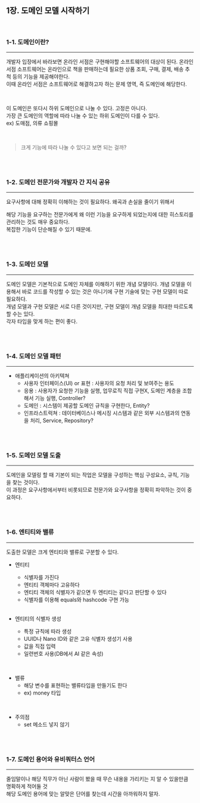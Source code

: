 ## 1장. 도메인 모델 시작하기
<br>


### 1-1. 도메인이란?
***
개발자 입장에서 바라보면 온라인 서점은 구현해야할 소프트웨어의 대상이 된다.
온라인 서점 소프트웨어는 온라인으로 책을 판매하는데 필요한 상품 조회, 구매, 결제, 배송 추척 등의 기능을 제공해야한다.  
이때 온라인 서점은 소프트웨어로 해결하고자 하는 문제 영역, 즉 도메인에 해당한다.

<br>

이 도메인은 또다시 하위 도메인으로 나눌 수 있다. 고정은 아니다.   
가장 큰 도메인의 역할에 따라 나눌 수 있는 하위 도메인이 다를 수 있다.  
ex) 도매점, 의류 쇼핑몰

<br>

> 크게 기능에 따라 나눌 수 있다고 보면 되는 걸까?

<br>
<br>



### 1-2. 도메인 전문가와 개발자 간 지식 공유
***
요구사항에 대해 정확히 이해하는 것이 필요하다. 왜곡과 손실을 줄이기 위해서

해당 기능을 요구하는 전문가에게 왜 이런 기능을 요구하게 되었는지에 대한 히스토리를 관리하는 것도 매우 중요하다.  
복잡한 기능이 단순해질 수 있기 때문에.


<br>
<br>


### 1-3. 도메인 모델
***
도메인 모델은 기본적으로 도메인 자체를 이해하기 위한 개념 모델이다. 개념 모델을 이용해서 바로 코드를 작성할 수 있는 것은 아니기에 구현 기술에 맞는 구현 모델이 따로 필요하다.   
개념 모델과 구현 모델은 서로 다른 것이지만, 구현 모델이 개념 모델을 최대한 따르도록 할 수는 있다.   
각자 타입을 맞게 하는 편이 좋다.


<br>
<br>

### 1-4. 도메인 모델 패턴
***
- 애플리케이션의 아키텍쳐
    - 사용자 인터페이스(UI) or 표현 : 사용자의 요청 처리 및 보여주는 용도
    - 응용 : 사용자가 요청한 기능을 실행, 업무로직 직접 구현X, 도메인 계층을 조합해서 기능 실행, Controller?
    - 도메인 : 시스템이 제공할 도메인 규칙을 구현한다, Entity?
    - 인프라스트럭쳐 : 데이터베이스나 메시징 시스템과 같은 외부 시스템과의 연동을 처리, Service, Repository?

<br>
<br>

### 1-5. 도메인 모델 도출
***
도메인을 모델링 할 때 기본이 되는 작업은 모델을 구성하는 핵심 구성요소, 규칙, 기능을 찾는 것이다.  
이 과정은 요구사항에서부터 비롯되므로 전문가와 요구사항을 정확히 파악하는 것이 중요하다.

<br>
<br>

### 1-6. 엔티티와 밸류
***
도출한 모델은 크게 엔티티와 밸류로 구분할 수 있다.
- 엔티티
  - 식별자를 가진다
  - 엔티티 객체마다 고유하다
  - 엔티티 객체의 식별자가 같으면 두 엔티티는 같다고 판단할 수 있다
  - 식별자를 이용해 equals와 hashcode 구현 가능
   
   <br>

- 엔티티의 식별자 생성
  - 특정 규칙에 따라 생성
  - UUID나 Nano ID와 같은 고유 식별자 생성기 사용
  - 값을 직접 입력
  - 일련번호 사용(DB에서 AI 같은 속성)

<br>

- 밸류
  - 해당 변수를 표현하는 밸류타입을 만들기도 한다
  - ex) money 타입


<br>

- 주의점
  - set 메소드 넣지 않기
  

<br>
<br>

### 1-7. 도메인 용어와 유비쿼터스 언어 
***
줄임말이나 해당 직무가 아닌 사람이 봤을 때 무슨 내용을 가리키는 지 알 수 있을만큼 명확하게 적어둘 것  
해당 도메인 용어에 맞는 알맞은 단어를 찾는데 시간을 아까워하지 말자.
